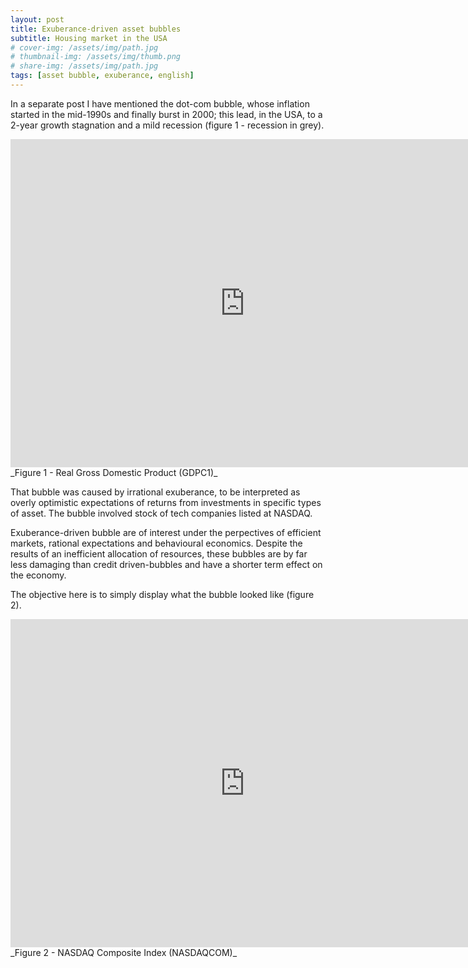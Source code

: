 ```yaml
---
layout: post
title: Exuberance-driven asset bubbles 
subtitle: Housing market in the USA
# cover-img: /assets/img/path.jpg
# thumbnail-img: /assets/img/thumb.png
# share-img: /assets/img/path.jpg
tags: [asset bubble, exuberance, english]
---
```


In a separate post I have mentioned the dot-com bubble, whose inflation started in the mid-1990s and finally burst in 2000; this lead, in the USA, to a 2-year growth stagnation and a mild recession (figure 1 - recession in grey).

<iframe src="https://fred.stlouisfed.org/graph/graph-landing.php?g=CW0R&width=750&height=475" scrolling="no" frameborder="0" style="overflow:hidden; width:750px; height:525px;" allowTransparency="true" loading="lazy"></iframe>
_Figure 1 - Real Gross Domestic Product (GDPC1)_


That bubble was caused by irrational exuberance, to be interpreted as overly optimistic expectations of returns from investments in specific types of asset. The bubble involved stock of tech companies listed at NASDAQ.

Exuberance-driven bubble are of interest under the perpectives of efficient markets, rational expectations and behavioural economics. Despite the results of an inefficient allocation of resources, these bubbles are by far less damaging than credit driven-bubbles and have a shorter term effect on the economy.

The objective here is to simply display what the bubble looked like (figure 2).

<iframe src="https://fred.stlouisfed.org/graph/graph-landing.php?g=CW1H&width=750&height=475" scrolling="no" frameborder="0" style="overflow:hidden; width:750px; height:525px;" allowTransparency="true" loading="lazy"></iframe>
_Figure 2 - NASDAQ Composite Index (NASDAQCOM)_
